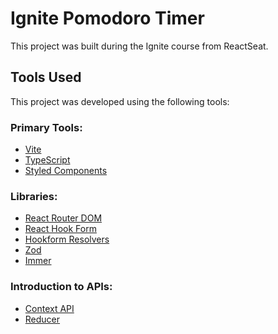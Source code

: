 # Ignite Pomodoro Timer

This project was built during the Ignite course from ReactSeat.

## Tools Used

This project was developed using the following tools:

### Primary Tools:

* [Vite](https://vitejs.dev/)
* [TypeScript](https://www.typescriptlang.org/)
* [Styled Components](https://styled-components.com/)

### Libraries:

* [React Router DOM](https://reactrouter.com/web/guides/quick-start)
* [React Hook Form](https://react-hook-form.com/)
* [Hookform Resolvers](https://www.npmjs.com/package/@hookform/resolvers)
* [Zod](https://www.npmjs.com/package/zod)
* [Immer](https://immerjs.github.io/immer/)

### Introduction to APIs:

* [Context API](https://reactjs.org/docs/context.html)
* [Reducer](https://reactjs.org/docs/hooks-reference.html#usereducer)